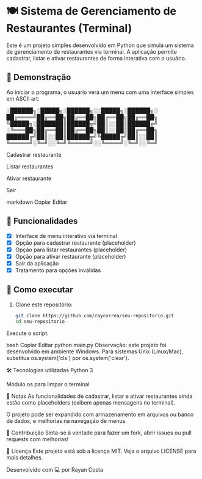 # 🍽️ Sistema de Gerenciamento de Restaurantes (Terminal)

Este é um projeto simples desenvolvido em Python que simula um sistema de gerenciamento de restaurantes via terminal. A aplicação permite cadastrar, listar e ativar restaurantes de forma interativa com o usuário.

## 📸 Demonstração

Ao iniciar o programa, o usuário verá um menu com uma interface simples em ASCII art:

░██████╗░█████╗░██████╗░░█████╗░██████╗░ ██╔════╝██╔══██╗██╔══██╗██╔══██╗██╔══██╗ ╚█████╗░███████║██████╦╝██║░░██║██████╔╝ ░╚═══██╗██╔══██║██╔══██╗██║░░██║██╔══██╗ ██████╔╝██║░░██║██████╦╝╚█████╔╝██║░░██║ ╚═════╝░╚═╝░░╚═╝╚═════╝░░╚════╝░╚═╝░░╚═╝

Cadastrar restaurante

Listar restaurantes

Ativar restaurante

Sair

markdown
Copiar
Editar

## 🚀 Funcionalidades

- [x] Interface de menu interativo via terminal
- [x] Opção para cadastrar restaurante (placeholder)
- [x] Opção para listar restaurantes (placeholder)
- [x] Opção para ativar restaurante (placeholder)
- [x] Sair da aplicação
- [x] Tratamento para opções inválidas

## 🔧 Como executar

1. Clone este repositório:
   ```bash
   git clone https://github.com/raycorrea/seu-repositorio.git
   cd seu-repositorio
Execute o script:

bash
Copiar
Editar
python main.py
Observação: este projeto foi desenvolvido em ambiente Windows. Para sistemas Unix (Linux/Mac), substitua os.system('cls') por os.system('clear').

🛠️ Tecnologias utilizadas
Python 3

Módulo os para limpar o terminal

📌 Notas
As funcionalidades de cadastrar, listar e ativar restaurantes ainda estão como placeholders (exibem apenas mensagens no terminal).

O projeto pode ser expandido com armazenamento em arquivos ou banco de dados, e melhorias na navegação de menus.

🤝 Contribuição
Sinta-se à vontade para fazer um fork, abrir issues ou pull requests com melhorias!

📄 Licença
Este projeto está sob a licença MIT. Veja o arquivo LICENSE para mais detalhes.

Desenvolvido com 💻 por Rayan Costa

